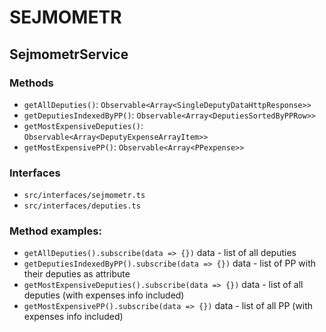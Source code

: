 # SEJMOMETR

## SejmometrService

### Methods
- `getAllDeputies()`: `Observable<Array<SingleDeputyDataHttpResponse>>`
- `getDeputiesIndexedByPP()`: `Observable<Array<DeputiesSortedByPPRow>>`
- `getMostExpensiveDeputies()`: `Observable<Array<DeputyExpenseArrayItem>>`
- `getMostExpensivePP()`: `Observable<Array<PPexpense>>`

### Interfaces
- `src/interfaces/sejmometr.ts`
- `src/interfaces/deputies.ts`

### Method examples:
- `getAllDeputies().subscribe(data => {})` data - list of all deputies
- `getDeputiesIndexedByPP().subscribe(data => {})` data - list of PP with their deputies as attribute
- `getMostExpensiveDeputies().subscribe(data => {})` data - list of all deputies (with expenses info included)
- `getMostExpensivePP().subscribe(data => {})` data - list of all PP (with expenses info included)
